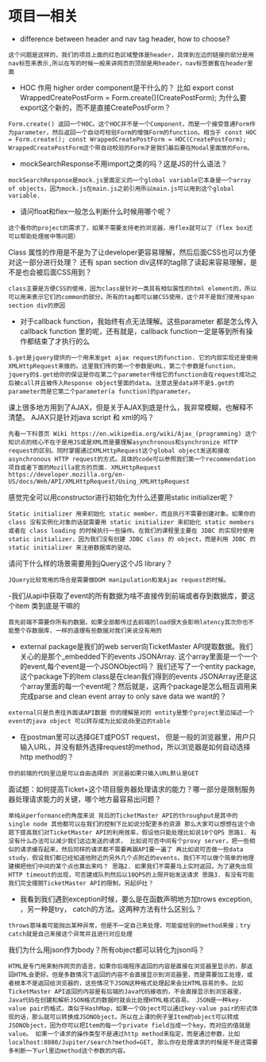 # 项目一相关
- difference between header and nav tag header, how to choose?
````
这个问题是这样的，我们的项目上面的红色区域整体是header，具体到左边的链接的部分是用nav标签来表示,所以在写的时候一般来讲网页的顶部是用header，nav标签嵌套在header里面
````
- HOC 作用 higher order component是干什么的？ 比如 export const WrappedCreatePostForm = Form.create()(CreatePostForm); 为什么要export这个新的，而不是直接CreatePostForm？
````
Form.create() 返回一个HOC。这个HOC并不是一个Component，而是一个接受普通Form作为parameter，然后返回一个自动可校验Form的增强Form的function。相当于 const HOC = Form.create(); const WrappedCreatePostForm = HOC(CreatePostForm); WrappedCreatePostForm这个带自动校验的Form才是我们最后要在Modal里面放的Form。
````
- mockSearchResponse不用import之类的吗？这是JS的什么语法？
````
mockSearchResponse是mock.js里面定义的一个global variable它本身是一个array of objects，因为mock.js在main.js之前引用所以main.js可以用到这个global variable.
````
- 请问float和flex一般怎么判断什么时候用哪个呢？
````
这个看你的project的需求了，如果不需要支持老的浏览器，用flex就可以了（flex box还可以帮助处理居中等问题）
````
Class 属性的作用是不是为了让developer更容易理解，然后后面CSS也可以方便对这一部分进行处理？ 还有 span section div这样的tag除了读起来容易理解，是不是也会被后面CSS用到？
````
class主要是方便CSS的使用，因为class是针对一类具有相似属性的html element的，所以可以用来表示它们的common的部分。所有的tag都可以被CSS使用，这个并不是我们使用span section div的原因
````
- 对于callback function，我始终有点无法理解。这些parameter 都是怎么传入callback function 里的呢，还有就是，callback function一定是等到所有操作都结束了才执行的么
````
$.get是jquery提供的一个用来发get ajax request的function. 它的内部实现还是使用XMLHttpRequest来做的。这里我们传的第一个参数是URL，第二个参数是function，jquery的$.get给你的保证是你在第二个parameter传给它的function会在request成功之后被call并且被传入Response object里面的data。注意这里data并不是$.get的parameter而是它第二个parameter(a function)的parameter。
````
课上很多地方用到了AJAX，但是关于AJAX到底是什么，我非常模糊，也解释不清楚。 AJAX只是针对java script 和 xml的吗？
````
先看一下科普页 Wiki https://en.wikipedia.org/wiki/Ajax_(programming) 这个知识点的核心不在于是用JS或是XML而是要理解asynchronous和synchronize HTTP request的区别。同时掌握通过XMLHttpRequest这个global object发送和接收asynchronous HTTP request的方式。具体的code可以参照我们第一个recommendation项目或者下面的Mozilla官方的页面. XMLHttpRequest https://developer.mozilla.org/en-US/docs/Web/API/XMLHttpRequest/Using_XMLHttpRequest
````
感觉完全可以用constructor进行初始化为什么还要用static initializer呢？
````
Static initializer 用来初始化 static member，而且执行不需要创建对象。如果你的 class 没有实例化对象的话就需要用 static initializer 来初始化 static members 或者在 class loading 的时候执行一些操作。在我们的课程里主要在 JDBC 的实现时使用 static initializer，因为我们没有创建 JDBC class 的 object，而是利用 JDBC 的 static initializer 来注册数据库的驱动。
````
请问下什么样的场景需要用到jQuery这个JS library？
````
JQuery比较常用的场合是需要做DOM manipulation和发Ajax request的时候。
````
-我们从api中获取了event的所有数据为啥不直接传到前端或者存到数据库，要这个item 类到底是干嘛的
````
首先前端不需要你所有的数据，如果全部都传过去前端的load很大会影响latency其次你也不能整个存数据库，一样的道理有些数据对我们来说没有用的
````
- external package是我们的web server向TicketMaster API提取数据。我们关心的是那个_embedded下的events JSONArray. 这个array里面是一个一个的event,每个event是一个JSONObject吗？ 我们还写了一个entity package, 这个package下的Item class是在clean我们得到的events JSONArray还是这个array里面的每一个event呢？然后就是，这两个package是怎么相互调用来完成parse and clean event array to only save data we want的？
````
external只是负责往外面读API数据 你的理解是对的 entity是整个project里边描述一个event的java object 可以转存成为比如说db里边的table
````
- 在postman里可以选择GET或POST request， 但是一般的浏览器里，用户只输入URL，并没有额外选择request的method，所以浏览器是如何自动选择http method的？
````
你的前端的代码里边是可以自由选择的 浏览器如果只输入URL默认是GET
````
面试题：如何提高Ticket+这个项目服务器处理请求的能力？哪一部分是限制服务器处理请求能力的关键，哪个地方最容易出问题？
````
单纯从performance的角度来说 背后的TicketMaster API的throughput是其中的single node 其他都可以在我们的控制下比如说分配更多的资源 那么大家可以想想在这个命题下提高我们对TicketMaster API的利用效率，假设他只能处理比如说10个QPS 思路1. 有没有什么办法可以减少我们这边发送的请求， 比如说可否中间有个proxy server，把一些相似的请求缓存起来，然后同样的请求都不需要再跟API要一遍了 再比如说可否做一些data study，假设我们都已经知道他附近的另外几个点附近的events，我们不可以做个简单的地理建模把他们中间的某个点也算出来吗？ 思路2. 如果我们不需要马上实时返回，为了避免出现HTTP timeout的出现，可否建成队列然后以10QPS的上限开始发送请求 思路3. 有没有可能我们完全摆脱TicketMaster API的限制，另起炉灶？
````
- 我看到我们遇到exception时候，要么是在函数声明地方加trows exception, ，另一种是try， catch的方法。这两种方法有什么区别么？
````
throws意味着可能抛出某种异常，但是不一定自己来处理，可能留给别的method来接；try catch就是自己来接这个异常并且进行对应处理
````
我们为什么用json作为body？所有object都可以转化为json吗？
````
HTML是专门用来制作网页的语言，如果你后端程序返回的内容是直接在浏览器里显示的，那返回HTML会更好。但是多数情况下返回的内容不会直接显示到浏览器里，而是需要加工处理，或者根本不是返回给浏览器的，这些情况下JSON这种格式处理起来会比HTML容易的多。比如TicketMaster API返回的内容是有后端的Java代码接收的，不会直接显示到浏览器里，Java代码在创建和解析JSON格式的数据时就会比处理HTML格式容易。 JSON是一种key-value pair的格式，类似于HashMap，如果一个Object可以通过key-value pair的形式体现的话，那么就可以转换成JSONObject。所以在上课的例子里Item的object可以转成JSONObject，因为你可以把Item的每一个private field当成一个key，而对应的值就是value。 如果一个请求的操作类型不是通过http method来指定，而是通过参数，比如localhost:8080/Jupiter/search?method=GET, 那么你在处理请求的时候是不是还需要多判断一下url里边method这个参数的内容。
````